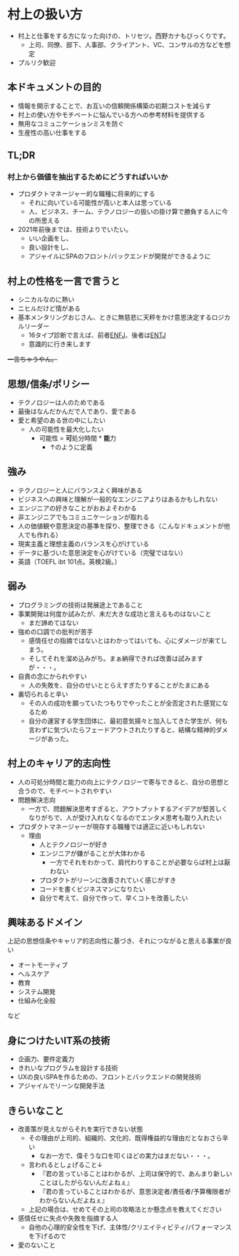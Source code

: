 # 村上の扱い方

- 村上と仕事をする方になった向けの、トリセツ。西野カナもびっくりです。
    - 上司、同僚、部下、人事部、クライアント、VC、コンサルの方などを想定
- プルリク歓迎

## 本ドキュメントの目的

- 情報を開示することで、お互いの信頼関係構築の初期コストを減らす
- 村上の使い方やモチベートに悩んでいる方への参考材料を提供する
- 無用なコミュニケーションミスを防ぐ
- 生産性の高い仕事をする

## TL;DR
### 村上から価値を抽出するためにどうすればいいか

- プロダクトマネージャー的な職種に将来的にする
    - それに向いている可能性が高いと本人は思っている
    - 人、ビジネス、チーム、テクノロジーの扱いの掛け算で勝負する人に今の所思える
- 2021年前後までは、技術よりでいたい。
    - いい企画をし、
    - 良い設計をし、
    - アジャイルにSPAのフロント/バックエンドが開発ができるように


## 村上の性格を一言で言うと

- シニカルなのに熱い
- ニヒルだけど情がある
- 基本メンタリングおじさん、ときに無慈悲に天秤をかけ意思決定するロジカルリーダー
    - 16タイプ診断で言えば、前者[ENFJ](https://www.google.com/search?q=enfj)、後者は[ENTJ](https://www.google.com/search?q=enfj)
    - 意識的に行き来します

~~一言ちゃうやん。~~

## 思想/信条/ポリシー

- テクノロジーは人のためである
- 最後はなんだかんだで人であり、愛である
- 愛と希望のある世の中にしたい
    - 人の可能性を最大化したい
        - 可能性 = **可**処分時間 * **能**力
            - ↑のように定義

## 強み
- テクノロジーと人にバランスよく興味がある
- ビジネスへの興味と理解が一般的なエンジニアよりはあるかもしれない
- エンジニアの好きなことがおおよそわかる
- 非エンジニアでもコミュニケーションが取れる
- 人の価値観や意思決定の基準を探り、整理できる（こんなドキュメントが他人でも作れる）
- 現実主義と理想主義のバランスを心がけている
- データに基づいた意思決定を心がけている（完璧ではない）
- 英語（TOEFL ibt 101点。英検2級。）

## 弱み
- プログラミングの技術は発展途上であること
- 事業開発は何度か試みたが、未だ大きな成功と言えるものはないこと
    - まだ諦めてはない
- 強めの口調での批判が苦手
    - 感情任せの指摘ではないとはわかってはいても、心にダメージが来てしまう。
    - そしてそれを溜め込みがち。まぁ納得できれば改善は試みますが・・・。
- 自責の念にかられやすい
    - 人の失敗を、自分のせいととらえすぎたりすることがたまにある
- 裏切られると辛い
    - その人の成功を願っていたつもりでやったことが全否定された感覚になるため
    - 自分の運営する学生団体に、最初意気揚々と加入してきた学生が、何も言わずに気づいたらフェードアウトされたりすると、結構な精神的ダメージがあった。


## 村上のキャリア的志向性
- 人の可処分時間と能力の向上にテクノロジーで寄与できると、自分の思想と合うので、モチベートされやすい
- 問題解決志向
    - 一方で、問題解決思考すぎると、アウトプットするアイデアが堅苦しくなりがちで、人が受け入れなくなるのでエンタメ思考も取り入れたい
- プロダクトマネージャーが現存する職種では適正に近いもしれない
    - 理由
        - 人とテクノロジーが好き
        - エンジニアが嫌がることが大体わかる
            - 一方でそれをわかって、肩代わりすることが必要ならば村上は厭わない
        - プロダクトがリーンに改善されていく感じがすき
        - コードを書くビジネスマンになりたい
        - 自分で考えて、自分で作って、早くコトを改善したい
        
## 興味あるドメイン
上記の思想信条やキャリア的志向性に基づき、それにつながると思える事業が良い

- オートモーティブ
- ヘルスケア
- 教育
- システム開発
- 仕組み化全般

など

## 身につけたいIT系の技術
- 企画力、要件定義力
- きれいなプログラムを設計する技術
- UXの良いSPAを作るための、フロントとバックエンドの開発技術
- アジャイルでリーンな開発手法
 
## きらいなこと
- 改善策が見えながらそれを実行できない状態
    - その理由が上司的、組織的、文化的、既得権益的な理由だとなおさら辛い
        - なお一方で、偉そうな口を叩くほどの実力はまだない・・・。
    - 言われるとしょげること↓
        - 『君の言っていることはわかるが、上司は保守的で、あんまり新しいことはしたがらないんだよねぇ』
        - 『君の言っていることはわかるが、意思決定者/責任者/予算権限者がわからないんだよねぇ』
    - 上記の場合は、せめてその上司の攻略法とか懸念点を教えてください
- 感情任せに失点や失敗を指摘する人
    - 自他の心理的安全性を下げ、主体性/クリエイティビティ/パフォーマンスを下げるので    
- 愛のないこと
